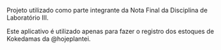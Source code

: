 Projeto utilizado como parte integrante da Nota Final da Disciplina de Laboratório III.

Este aplicativo é utilizado apenas para fazer o registro dos estoques de Kokedamas da @hojeplantei.
